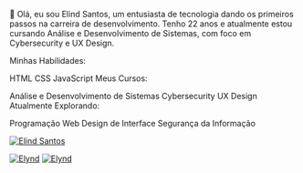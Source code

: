 👋 Olá, eu sou Elind Santos, um entusiasta de tecnologia dando os primeiros passos na carreira de desenvolvimento. Tenho 22 anos e atualmente estou cursando Análise e Desenvolvimento de Sistemas, com foco em Cybersecurity e UX Design.

Minhas Habilidades:

HTML
CSS
JavaScript
Meus Cursos:

Análise e Desenvolvimento de Sistemas
Cybersecurity
UX Design
Atualmente Explorando:

Programação Web
Design de Interface
Segurança da Informação

[![Elind Santos](https://github-readme-stats.vercel.app/api?username=elyndsilva&show_icons=true&theme=radical)](https://github.com/elyndsilva)

[![Elynd](https://github-readme-stats.vercel.app/api?username=elyndsilva&show_icons=true&theme=radical)](https://github.com/elyndsilva)
[![Elynd](https://github.com/elyndsilva/seuusername/blob/output/github-contribution-grid-snake.svg)](https://github.com/elyndsilva)





